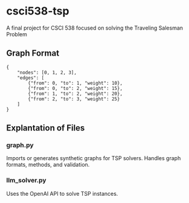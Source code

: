 # csci538-tsp
 A final project for CSCI 538 focused on solving the Traveling Salesman Problem

 ## Graph Format
```
{
    "nodes": [0, 1, 2, 3],
    "edges": [
        {"from": 0, "to": 1, "weight": 10},
        {"from": 0, "to": 2, "weight": 15},
        {"from": 1, "to": 2, "weight": 20},
        {"from": 2, "to": 3, "weight": 25}
    ]
}
```

## Explantation of Files
### graph.py
Imports or generates synthetic graphs for TSP solvers. Handles graph formats, methods, and validation.

### llm_solver.py
Uses the OpenAI API to solve TSP instances.